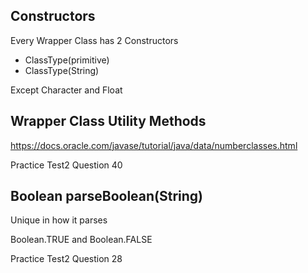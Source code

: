 ## Constructors
Every Wrapper Class has 2 Constructors

* ClassType(primitive)
* ClassType(String)

Except Character and Float


## Wrapper Class Utility Methods

https://docs.oracle.com/javase/tutorial/java/data/numberclasses.html

Practice Test2 Question 40

## Boolean parseBoolean(String)

Unique in how it parses

Boolean.TRUE and Boolean.FALSE

Practice Test2 Question 28
